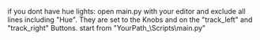 if you dont have hue lights:
  open main.py with your editor and exclude all lines including "Hue". They are set to the Knobs and on the "track_left" and "track_right" Buttons. 
start from "YourPath_\Scripts\main.py"
